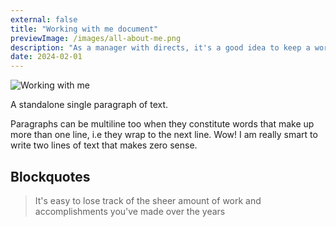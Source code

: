 ```yaml
---
external: false
title: "Working with me document"
previewImage: /images/all-about-me.png
description: "As a manager with directs, it's a good idea to keep a working with me document."
date: 2024-02-01
---
```


![Working with me](/images/all-about-me.png)

A standalone single paragraph of text.

Paragraphs can be multiline too when they constitute words that make up more than one line, i.e they wrap to the next line. Wow! I am really smart to write two lines of text that makes zero sense.

## Blockquotes

> It's easy to lose track of the sheer amount of work and accomplishments you've made over the years
